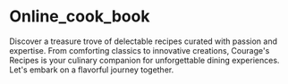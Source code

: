 # Online_cook_book
Discover a treasure trove of delectable recipes curated with passion and expertise. From comforting classics to innovative creations, Courage's Recipes is your culinary companion for unforgettable dining experiences. Let's embark on a flavorful journey together.
